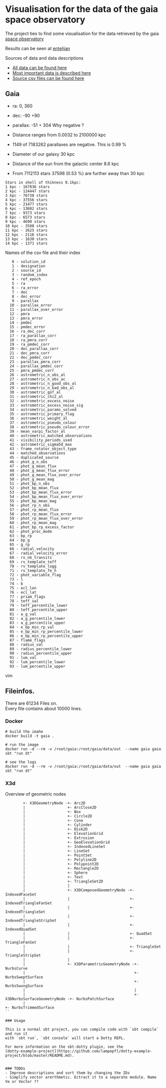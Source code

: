 # Visualisation for the data of the gaia space observatory

The project ties to find some visualisation for the data retrieved by the 
gaia [space observatory](https://en.wikipedia.org/wiki/Gaia_(spacecraft))

Results can be seen at [entelijan](http://entelijan.net/wolfi-hp/gaia/)

Sources of data and data descriptions
* [All data can be found here](https://www.cosmos.esa.int/web/gaia/data)
* [Most important data is described here](https://gea.esac.esa.int/archive/documentation/GDR2/Gaia_archive/chap_datamodel/sec_dm_main_tables/ssec_dm_gaia_source.html)
* [Source csv files can be found here](http://cdn.gea.esac.esa.int/Gaia/gdr2/gaia_source/csv/)

## Gaia

* ra: 0, 360
* dec: -90 +90
* parallax: -51 + 304 Why negative ?

* Distance ranges from 0.0032 to 2100000 kpc
* 1149 of 7183262 parallaxes are negative. This is 0.99 %
* Diameter of our galaxy 30 kpc
* Distance of the sun from the galactic center 8.6 kpc
* From 7112113 stars 37598 (0.53 %) are further away than 30 kpc 

```
Stars in shell of thikness 0.1kpc:
1 kpc - 167836 stars
2 kpc - 124447 stars
3 kpc - 76738 stars
4 kpc - 37556 stars
5 kpc - 21477 stars
6 kpc - 13602 stars
7 kpc - 9373 stars
8 kpc - 6573 stars
9 kpc - 4690 stars
10 kpc - 3588 stars
11 kpc - 2625 stars
12 kpc - 2116 stars
13 kpc - 1630 stars
14 kpc - 1371 stars
```

Names of the csv file and their index
```
   0 - solution_id
   1 - designation
   2 - source_id
   3 - random_index
   4 - ref_epoch
   5 - ra
   6 - ra_error
   7 - dec
   8 - dec_error
   9 - parallax
  10 - parallax_error
  11 - parallax_over_error
  12 - pmra
  13 - pmra_error
  14 - pmdec
  15 - pmdec_error
  16 - ra_dec_corr
  17 - ra_parallax_corr
  18 - ra_pmra_corr
  19 - ra_pmdec_corr
  20 - dec_parallax_corr
  21 - dec_pmra_corr
  22 - dec_pmdec_corr
  23 - parallax_pmra_corr
  24 - parallax_pmdec_corr
  25 - pmra_pmdec_corr
  26 - astrometric_n_obs_al
  27 - astrometric_n_obs_ac
  28 - astrometric_n_good_obs_al
  29 - astrometric_n_bad_obs_al
  30 - astrometric_gof_al
  31 - astrometric_chi2_al
  32 - astrometric_excess_noise
  33 - astrometric_excess_noise_sig
  34 - astrometric_params_solved
  35 - astrometric_primary_flag
  36 - astrometric_weight_al
  37 - astrometric_pseudo_colour
  38 - astrometric_pseudo_colour_error
  39 - mean_varpi_factor_al
  40 - astrometric_matched_observations
  41 - visibility_periods_used
  42 - astrometric_sigma5d_max
  43 - frame_rotator_object_type
  44 - matched_observations
  45 - duplicated_source
  46 - phot_g_n_obs
  47 - phot_g_mean_flux
  48 - phot_g_mean_flux_error
  49 - phot_g_mean_flux_over_error
  50 - phot_g_mean_mag
  51 - phot_bp_n_obs
  52 - phot_bp_mean_flux
  53 - phot_bp_mean_flux_error
  54 - phot_bp_mean_flux_over_error
  55 - phot_bp_mean_mag
  56 - phot_rp_n_obs
  57 - phot_rp_mean_flux
  58 - phot_rp_mean_flux_error
  59 - phot_rp_mean_flux_over_error
  60 - phot_rp_mean_mag
  61 - phot_bp_rp_excess_factor
  62 - phot_proc_mode
  63 - bp_rp
  64 - bp_g
  65 - g_rp
  66 - radial_velocity
  67 - radial_velocity_error
  68 - rv_nb_transits
  69 - rv_template_teff
  70 - rv_template_logg
  71 - rv_template_fe_h
  72 - phot_variable_flag
  73 - l
  74 - b
  75 - ecl_lon
  76 - ecl_lat
  77 - priam_flags
  78 - teff_val
  79 - teff_percentile_lower
  80 - teff_percentile_upper
  81 - a_g_val
  82 - a_g_percentile_lower
  83 - a_g_percentile_upper
  84 - e_bp_min_rp_val
  85 - e_bp_min_rp_percentile_lower
  86 - e_bp_min_rp_percentile_upper
  87 - flame_flags
  88 - radius_val
  89 - radius_percentile_lower
  90 - radius_percentile_upper
  91 - lum_val
  92 - lum_percentile_lower
  93 - lum_percentile_upper
```
vim
## Fileinfos.
There are 61234 Files on.  
Every file contains about 10000 lines.

### Docker
```
# build the imahe
docker build -t gaia .

# run the image 
docker run -d --rm -v /root/gaia:/root/gaia/data/out  --name gaia gaia sbt "run dt"

# see the logs
docker run -d --rm -v /root/gaia:/root/gaia/data/out  --name gaia gaia sbt "run dt"
```
### X3d
Overview of geometric nodes
```
        +- X3DGeometryNode -+- Arc2D
        |                   +- ArcClose2D
        |                   +- Box
        |                   +- Circle2D
        |                   +- Cone
        |                   +- Cylinder
        |                   +- Disk2D
        |                   +- ElevationGrid
        |                   +- Extrusion
        |                   +- GeoElevationGrid
        |                   +- IndexedLineSet
        |                   +- LineSet
        |                   +- PointSet
        |                   +- Polyline2D
        |                   +- Polypoint2D
        |                   +- Rectangle2D
        |                   +- Sphere
        |                   +- Text
        |                   +- TriangleSet2D 
        |                   |
        |                   +- X3DComposedGeometryNode -+- IndexedFaceSet
        |                   |                           +- IndexedTriangleFanSet
        |                   |                           +- IndexedTriangleSet
        |                   |                           +- IndexedTriangleStripSet
        |                   |                           +- IndexedQuadSet
        |                   |                           +- QuadSet
        |                   |                           +- TriangleFanSet
        |                   |                           +- TriangleSet
        |                   |                           +- TriangleStripSet
        |                   |
        |                   +- X3DParametricGeometryNode -+- NurbsCurve
        |                                                 +- NurbsSweptSurface
        |                                                 +- NurbsSwungSurface
        |                                                 |
        |                                                 +- X3DNurbsSurfaceGeometryNode -+- NurbsPatchSurface
        |                                                                                 +- NurbsTrimmedSurface
``

### Usage

This is a normal sbt project, you can compile code with `sbt compile` and run it
with `sbt run`, `sbt console` will start a Dotty REPL.

For more information on the sbt-dotty plugin, see the
[dotty-example-project](https://github.com/lampepfl/dotty-example-project/blob/master/README.md).


### TODOs
- Improve descriptions and sort them by changing the IDs
- Simplify vector arerthmetic. Ectract it to a separate module. Name Ve or Vector ??